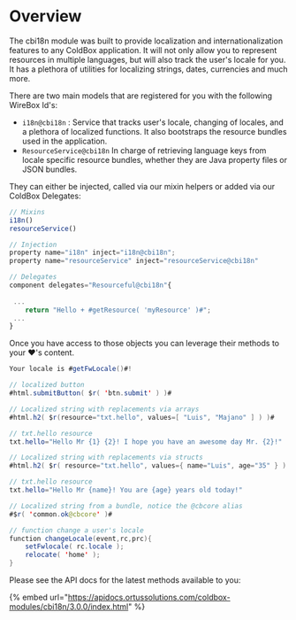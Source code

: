 # Overview

The cbi18n module was built to provide localization and internationalization features to any ColdBox application.  It will not only allow you to represent resources in multiple languages, but will also track the user's locale for you.  It has a plethora of utilities for localizing strings, dates, currencies and much more.

There are two main models that are registered for you with the following WireBox Id's:

* `i18n@cbi18n` : Service that tracks user's locale, changing of locales, and a plethora of localized functions.  It also bootstraps the resource bundles used in the application.
* `ResourceService@cbi18n` In charge of retrieving language keys from locale specific resource bundles, whether they are Java property files or JSON bundles.

They can either be injected, called via our mixin helpers or added via our ColdBox Delegates:

```javascript
// Mixins
i18n()
resourceService()

// Injection
property name="i18n" inject="i18n@cbi18n";
property name="resourceService" inject="resourceService@cbi18n"

// Delegates
component delegates="Resourceful@cbi18n"{
 
 ...
    return "Hello + #getResource( 'myResource' )#";
 ...
}
```

Once you have access to those objects you can leverage their methods to your ❤️'s content.

```java
Your locale is #getFwLocale()#!

// localized button
#html.submitButton( $r( 'btn.submit' ) )#

// Localized string with replacements via arrays
#html.h2( $r(resource="txt.hello", values=[ "Luis", "Majano" ] ) )#

// txt.hello resource
txt.hello="Hello Mr {1} {2}! I hope you have an awesome day Mr. {2}!"

// Localized string with replacements via structs
#html.h2( $r( resource="txt.hello", values={ name="Luis", age="35" } ) )#

// txt.hello resource
txt.hello="Hello Mr {name}! You are {age} years old today!"

// Localized string from a bundle, notice the @cbcore alias
#$r( 'common.ok@cbcore' )#

// function change a user's locale
function changeLocale(event,rc,prc){
	setFwlocale( rc.locale );
	relocate( 'home' );
}
```

Please see the API docs for the latest methods available to you:

{% embed url="https://apidocs.ortussolutions.com/coldbox-modules/cbi18n/3.0.0/index.html" %}
